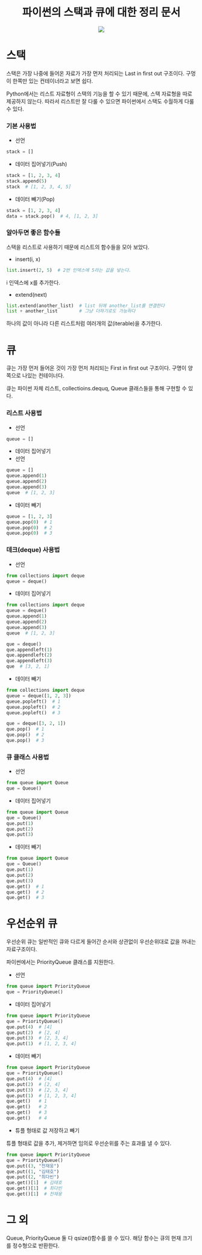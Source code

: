 <h1 align="center">파이썬의 스택과 큐에 대한 정리 문서</h1>
<p align="center"><img src="https://img.shields.io/badge/-Python3-blue?style=flat-square&logo=python&logoColor=white"></p>

# 스택
스택은 가장 나중에 들어온 자료가 가장 먼저 처리되는 Last in first out 구조이다. 구멍이 한쪽만 있는 컨테이너라고 보면 쉽다.

Python에서는 리스트 자료형이 스택의 기능을 할 수 있기 때문에, 스택 자료형을 따로 제공하지 않는다. 따라서 리스트만 잘 다룰 수 있으면 파이썬에서 스택도 수월하게 다룰 수 있다.

### 기본 사용법
- 선언
```python
stack = []
```

- 데이터 집어넣기(Push)
```python
stack = [1, 2, 3, 4]
stack.append(5)
stack  # [1, 2, 3, 4, 5]
```

- 데이터 빼기(Pop)
```python
stack = [1, 2, 3, 4]
data = stack.pop()  # 4, [1, 2, 3]
```

### 알아두면 좋은 함수들
스택을 리스트로 사용하기 때문에 리스트의 함수들을 모아 보았다.

- insert(i, x)
```python
list.insert(2, 5)  # 2번 인덱스에 5라는 값을 넣는다.
```
i 인덱스에 x를 추가한다.

- extend(next)
```python
list.extend(another_list)  # list 뒤에 another_list를 연결한다
list + another_list        # 그냥 더하기로도 가능하다
```
하나의 값이 아니라 다른 리스트처럼 여러개의 값(iterable)을 추가한다.

# 큐
큐는 가장 먼저 들어온 것이 가장 먼저 처리되는 First in first out 구조이다. 구명이 양쪽으로 나있는 컨테이너다.

큐는 파이썬 자체 리스트, collectioins.dequq, Queue 클래스들을 통해 구현할 수 있다.

### 리스트 사용법
- 선언
```python
queue = []
```

- 데이터 집어넣기
- 선언
```python
queue = []
queue.append(1)
queue.append(2)
queue.append(3)
queue  # [1, 2, 3]
```

- 데이터 빼기
```python
queue = [1, 2, 3]
queue.pop(0)  # 1
queue.pop(0)  # 2
queue.pop(0)  # 3
```

### 데크(deque) 사용법
- 선언
```python
from collections import deque
queue = deque()
```

- 데이터 집어넣기
```python
from collections import deque
queue = deque()
queue.append(1)
queue.append(2)
queue.append(3)
queue  # [1, 2, 3]

que = deque()
que.appendleft(1)
que.appendleft(2)
que.appendleft(3)
que  # [3, 2, 1]
```

- 데이터 빼기
```python
from collections import deque
queue = deque([1, 2, 3])
queue.popleft()  # 1
queue.popleft()  # 2
queue.popleft()  # 3

que = deque([3, 2, 1])
que.pop()  # 1
que.pop()  # 2
que.pop()  # 3
```

### 큐 클래스 사용법
- 선언
```python
from queue import Queue
que = Queue()
```

- 데이터 집어넣기
```python
from queue import Queue
que = Queue()
que.put(1)
que.put(2)
que.put(3)
```

- 데이터 빼기
```python
from queue import Queue
que = Queue()
que.put(1)
que.put(2)
que.put(3)
que.get()  # 1
que.get()  # 2
que.get()  # 3
```

# 우선순위 큐
우선순위 큐는 일반적인 큐와 다르게 들어간 순서와 상관없이 우선순위대로 값을 꺼내는 자료구조이다.

파이썬에서는 PriorityQueue 클래스를 지원한다.

- 선언
```python
from queue import PriorityQueue
que = PriorityQueue()
```

- 데이터 집어넣기
```python
from queue import PriorityQueue
que = PriorityQueue()
que.put(4)  # [4]
que.put(2)  # [2, 4]
que.put(3)  # [2, 3, 4]
que.put(1)  # [1, 2, 3, 4]
```

- 데이터 빼기
```python
from queue import PriorityQueue
que = PriorityQueue()
que.put(4)  # [4]
que.put(2)  # [2, 4]
que.put(3)  # [2, 3, 4]
que.put(1)  # [1, 2, 3, 4]
que.get()   # 1
que.get()   # 2
que.get()   # 3
que.get()   # 4
```

- 튜플 형태로 값 저장하고 빼기

튜플 형태로 값을 추가, 제거하면 임의로 우선순위를 주는 효과를 낼 수 있다.
```python
from queue import PriorityQueue
que = PriorityQueue()
que.put((3, "천재웅")
que.put((1, "김태호")
que.put((2, "최다빈")
que.get()[1]  # 김태호
que.get()[1]  # 최다빈
que.get()[1]  # 천재웅
```

# 그 외
Queue, PriorityQueue 둘 다 qsize()함수를 쓸 수 있다. 해당 함수는 큐의 현재 크기를 정수형으로 반환한다.